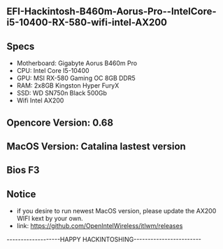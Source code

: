 ## EFI-Hackintosh-B460m-Aorus-Pro--IntelCore-i5-10400-RX-580-wifi-intel-AX200

## Specs
- Motherboard: Gigabyte Aorus B460m Pro
- CPU: Intel Core I5-10400
- GPU: MSI RX-580 Gaming OC 8GB DDR5
- RAM: 2x8GB Kingston Hyper FuryX
- SSD: WD SN750n Black 500Gb
- Wifi Intel AX200
## Opencore Version: 0.68
## MacOS Version: Catalina lastest version
## Bios F3 

## Notice
- if you desire to run newest MacOS version, please update the AX200 WIFI kext by your own.
- link: https://github.com/OpenIntelWireless/itlwm/releases

-------------------HAPPY HACKINTOSHING------------------------
